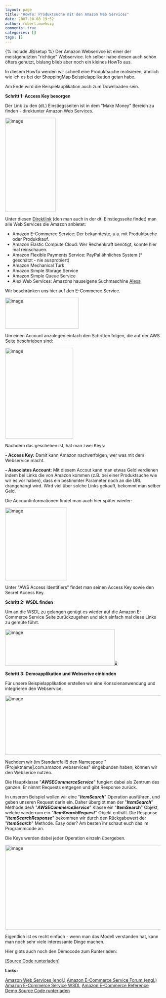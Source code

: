 ```yaml
---
layout: page
title: "HowTo: Produktsuche mit den Amazon Web Services"
date: 2007-10-08 19:52
author: robert.muehsig
comments: true
categories: []
tags: []
---
```

{% include JB/setup %}
Der Amazon Webserivce ist einer der meistgenutzten "richtige" Webservice. Ich selber habe diesen auch schön öfters genutzt, bislang blieb aber noch ein kleines HowTo aus.

In diesem HowTo werden wir schnell eine Produktsuche realisieren, ähnlich wie ich es bei der <a target="_blank" href="http://code-inside.de/blog/projekte/opensource-shoppingmap/" title="ShoppingMap Beispiel">ShoppingMap Beispielapplikation</a> getan habe.

Am Ende wird die Beispielapplikation auch zum Downloaden sein.

<strong>Schritt 1: Access Key besorgen</strong>

Der Link zu den (dt.) Einstiegsseiten ist in dem "Make Money" Bereich zu finden - direktunter Amazon Web Services.

<a atomicselection="true" href="{{BASE_PATH}}/assets/wp-images/image57.png"><img border="0" width="163" src="{{BASE_PATH}}/assets/wp-images/image-thumb36.png" alt="image" height="304" style="border: 0px" /></a>

Unter diesen <a target="_blank" href="http://www.amazon.com/webservices" title="Amazon Web Services">Direktlink</a> (den man auch in der dt. Einstiegsseite findet) man alle Web Services die Amazon anbietet:
<ul>
	<li>Amazon E-Commerce Service: Der bekannteste, u.a. mit Produktsuche oder Produktkauf.</li>
	<li>Amazon Elastic Compute Cloud: Wer Rechenkraft benötigt, könnte hier mal reinschauen.</li>
	<li>Amazon Flexible Payments Service: PayPal ähnliches System (* geschätzt - nie ausprobiert)</li>
	<li>Amazon Mechanical Turk</li>
	<li>Amazon Simple Storage Service</li>
	<li>Amazon Simple Queue Service</li>
	<li>Alex Web Services: Amazons hauseigene Suchmaschine <a target="_blank" href="http://alexa.com/">Alexa</a></li>
</ul>
Wir beschränken uns hier auf den E-Commerce Service.

<a atomicselection="true" href="{{BASE_PATH}}/assets/wp-images/image58.png"><img border="0" width="238" src="{{BASE_PATH}}/assets/wp-images/image-thumb37.png" alt="image" height="100" style="border: 0px" /></a>

Um einen Account anzulegen einfach den Schritten folgen, die auf der AWS Seite beschrieben sind:

<a atomicselection="true" href="{{BASE_PATH}}/assets/wp-images/image59.png"><img border="0" width="220" src="{{BASE_PATH}}/assets/wp-images/image-thumb38.png" alt="image" height="293" style="border: 0px" /></a>

Nachdem das geschehen ist, hat man zwei Keys:

<strong>- Access Key:</strong> Damit kann Amazon nachverfolgen, wer was mit dem Webservice macht.

<strong>- Associates Account:</strong> Mit diesem Accout kann man etwas Geld verdienen indem bei Links die von Amazon kommen (z.B. bei einer Produktsuche wie wir es vor haben), dass ein bestimmter Parameter noch an die URL drangehängt wird. Wird viel über solche Links gekauft, bekommt man selber Geld.

Die Accountinformationen findet man auch hier später wieder:

<a atomicselection="true" href="{{BASE_PATH}}/assets/wp-images/image60.png"><img border="0" width="200" src="{{BASE_PATH}}/assets/wp-images/image-thumb39.png" alt="image" height="235" style="border: 0px" /></a>

Unter "AWS Access Identifiers" findet man seinen Access Key sowie den Secret Access Key.

<strong>Schritt 2: WSDL finden</strong>

Um an die WSDL zu gelangen genügt es wieder auf die Amazon E-Commerce Service Seite zurückzugehen und sich einfach mal diese Links zu gemüte führt.

<a atomicselection="true" href="{{BASE_PATH}}/assets/wp-images/image61.png"><img border="0" width="354" src="{{BASE_PATH}}/assets/wp-images/image-thumb40.png" alt="image" height="118" style="border: 0px" /></a>Â 

<strong>Schritt 3: Demoapplikation und Webserive einbinden</strong>

Für unsere Beispielapplikation erstellen wir eine Konsolenanwendung und integrieren den Webservice.

<a atomicselection="true" href="{{BASE_PATH}}/assets/wp-images/image62.png"><img border="0" width="638" src="{{BASE_PATH}}/assets/wp-images/image-thumb41.png" alt="image" height="192" style="border: 0px" /></a>

Nachdem wir (im Standardfall!) den Namespace "[Projektname].com.amazon.webservices" eingebunden haben, können wir den Webserice nutzen.

Die Hauptklasse "<strong><em>AWSECommerceService</em></strong>" fungiert dabei als Zentrum des ganzen. Er nimmt Requests entgegen und gibt Response zurück.

In unserem Beispiel wollen wir eine "<strong><em>ItemSearch</em></strong>" Operation ausführen, und geben unseren Request darin ein. Daher übergibt man der "<strong><em>ItemSearch</em></strong>" Methode derÂ "<strong><em>AWSECommerceService</em></strong>" Klasse ein "<strong>ItemSearch</strong>" Objekt, welche wiederrum ein "<strong><em>ItemSearchRequest</em></strong>" Objekt enthält. Die Response "<strong><em>ItemSearchResponse</em></strong>" bekommen wir durch den Rückgabewert der "<strong><em>ItemSearch</em></strong>" Methode. Easy oder? Am besten ihr schaut euch das im Programmcode an.

Die Keys werden dabei jeder Operation einzeln übergeben.

<a atomicselection="true" href="{{BASE_PATH}}/assets/wp-images/image63.png"><img border="0" width="632" src="{{BASE_PATH}}/assets/wp-images/image-thumb42.png" alt="image" height="273" style="border: 0px" /></a>

Eigentlich ist es recht einfach - wenn man das Modell verstanden hat, kann man noch sehr viele interessante Dinge machen.

Hier gibts auch noch den Democode zum Runterladen:

<a href="http://{{BASE_PATH}}/assets/files/democode/amazondemo/amazondemosource.zip" title="AmazonDemo Source">[Source Code runterladen]</a>

<strong>Links:</strong>

<a target="_blank" href="http://www.amazon.com/webservices" title="Amazon Web Services (engl.)">Amazon Web Services (engl.)</a>
<a target="_blank" href="http://developer.amazonwebservices.com/connect/forum.jspa?forumID=9">Amazon E-Commerce Service Forum (engl.)</a>
<a target="_blank" href="http://webservices.amazon.com/AWSECommerceService/AWSECommerceService.wsdl?">Amazon E-Commerce Service WSDL</a>
<a target="_blank" href="http://developer.amazonwebservices.com/connect/kbcategory.jspa?categoryID=19">Amazon E-Commerce Reference</a>
<a href="http://{{BASE_PATH}}/assets/files/democode/amazondemo/amazondemosource.zip" title="Demo Source Code runterladen">Demo Source Code runterladen</a>
